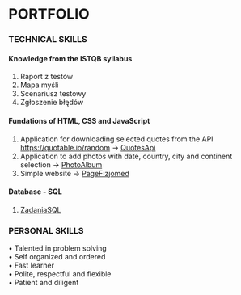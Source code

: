 # PORTFOLIO

### TECHNICAL SKILLS

#### Knowledge from the ISTQB syllabus
1. Raport z testów
2. Mapa myśli
3. Scenariusz testowy
4. Zgłoszenie błędów


#### Fundations of HTML, CSS and JavaScript
1. Application for downloading selected quotes from the API https://quotable.io/random → [QuotesApi](https://ajrkwsk.github.io/QuotesApi/)
2. Application to add photos with date, country, city and continent selection → [PhotoAlbum](https://ajrkwsk.github.io/PhotoAlbum/)
3. Simple website → [PageFizjomed](https://ajrkwsk.github.io/PageFizjomed/)


#### Database - SQL

1. [ZadaniaSQL](https://docs.google.com/spreadsheets/d/1ND1K03LuBaMaMqJR1UO99ceFDI0Mx35E/edit?usp=sharing&ouid=100780425989207393474&rtpof=true&sd=true)


### PERSONAL SKILLS
• Talented in problem solving <br>
• Self organized and ordered <br>
• Fast learner <br>
• Polite, respectful and flexible <br>
• Patient and diligent
